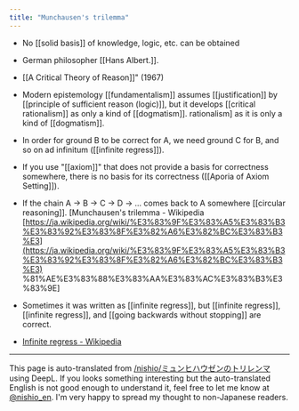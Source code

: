 ```yaml
---
title: "Munchausen's trilemma"
---
```


- No [[solid basis]] of knowledge, logic, etc. can be obtained
- German philosopher [[Hans Albert.]].
- [[A Critical Theory of Reason]]" (1967)
- Modern epistemology [[fundamentalism]] assumes [[justification]] by [[principle of sufficient reason (logic)]], but it develops [[critical rationalism]] as only a kind of [[dogmatism]]. rationalism] as it is only a kind of [[dogmatism]].

- In order for ground B to be correct for A, we need ground C for B, and so on ad infinitum ([[infinite regress]]).
- If you use "[[axiom]]" that does not provide a basis for correctness somewhere, there is no basis for its correctness ([[Aporia of Axiom Setting]]).
- If the chain A -> B -> C -> D -> ... comes back to A somewhere [[circular reasoning]].
[Munchausen's trilemma - Wikipedia [https://ja.wikipedia.org/wiki/%E3%83%9F%E3%83%A5%E3%83%B3%E3%83%92%E3%83%8F%E3%82%A6%E3%82%BC%E3%83%B3%E3](https://ja.wikipedia.org/wiki/%E3%83%9F%E3%83%A5%E3%83%B3%E3%83%92%E3%83%8F%E3%82%A6%E3%82%BC%E3%83%B3%E3) %81%AE%E3%83%88%E3%83%AA%E3%83%AC%E3%83%B3%E3%83%9E]

- Sometimes it was written as [[infinite regress]], but [[infinite regress]], [[infinite regress]], and [[going backwards without stopping]] are correct.
- [Infinite regress - Wikipedia](https://ja.wikipedia.org/wiki/%E7%84%A1%E9%99%90%E5%BE%8C%E9%80%80)

---
This page is auto-translated from [/nishio/ミュンヒハウゼンのトリレンマ](https://scrapbox.io/nishio/ミュンヒハウゼンのトリレンマ) using DeepL. If you looks something interesting but the auto-translated English is not good enough to understand it, feel free to let me know at [@nishio_en](https://twitter.com/nishio_en). I'm very happy to spread my thought to non-Japanese readers.
